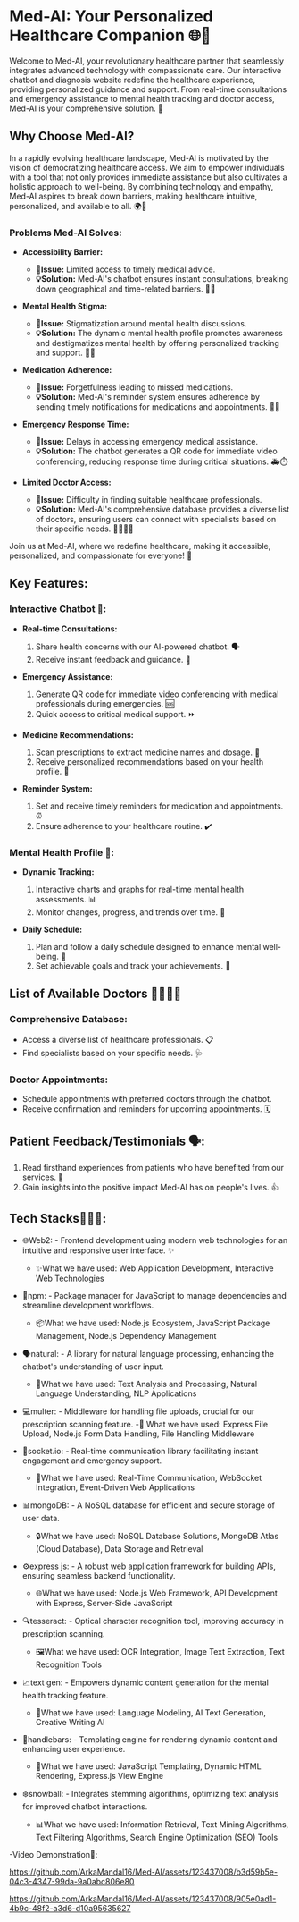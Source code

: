 # Med-AI: Your Personalized Healthcare Companion 🌐💉

Welcome to Med-AI, your revolutionary healthcare partner that seamlessly integrates advanced technology with compassionate care. Our interactive chatbot and diagnosis website redefine the healthcare experience, providing personalized guidance and support. From real-time consultations and emergency assistance to mental health tracking and doctor access, Med-AI is your comprehensive solution. 🌟

## Why Choose Med-AI?

In a rapidly evolving healthcare landscape, Med-AI is motivated by the vision of democratizing healthcare access. We aim to empower individuals with a tool that not only provides immediate assistance but also cultivates a holistic approach to well-being. By combining technology and empathy, Med-AI aspires to break down barriers, making healthcare intuitive, personalized, and available to all. 🌍💙

### Problems Med-AI Solves:

- **Accessibility Barrier:**
  - **🚩Issue:** Limited access to timely medical advice.
  - **💡Solution:** Med-AI's chatbot ensures instant consultations, breaking down geographical and time-related barriers. 🏥⏰
  
- **Mental Health Stigma:**
  - **🚩Issue:** Stigmatization around mental health discussions.
  - **💡Solution:** The dynamic mental health profile promotes awareness and destigmatizes mental health by offering personalized tracking and support. 🧠💚
  
- **Medication Adherence:**
  - **🚩Issue:** Forgetfulness leading to missed medications.
  - **💡Solution:** Med-AI's reminder system ensures adherence by sending timely notifications for medications and appointments. 💊🔔
  
- **Emergency Response Time:**
  - **🚩Issue:** Delays in accessing emergency medical assistance.
  - **💡Solution:** The chatbot generates a QR code for immediate video conferencing, reducing response time during critical situations. 🚑⏱️
  
- **Limited Doctor Access:**
  - **🚩Issue:** Difficulty in finding suitable healthcare professionals.
  - **💡Solution:** Med-AI's comprehensive database provides a diverse list of doctors, ensuring users can connect with specialists based on their specific needs. 👩‍⚕️👨‍⚕️

Join us at Med-AI, where we redefine healthcare, making it accessible, personalized, and compassionate for everyone! 🌟

## Key Features:

### Interactive Chatbot 🤖:

- **Real-time Consultations:**
  1. Share health concerns with our AI-powered chatbot. 🗣️
  2. Receive instant feedback and guidance. 🚀
  
- **Emergency Assistance:**
  1. Generate QR code for immediate video conferencing with medical professionals during emergencies. 🆘
  2. Quick access to critical medical support. ⏩
  
- **Medicine Recommendations:**
  1. Scan prescriptions to extract medicine names and dosage. 📜
  2. Receive personalized recommendations based on your health profile. 💊
  
- **Reminder System:**
  1. Set and receive timely reminders for medication and appointments. ⏰
  2. Ensure adherence to your healthcare routine. ✔️

### Mental Health Profile 🧠:

- **Dynamic Tracking:**
  1. Interactive charts and graphs for real-time mental health assessments. 📊
  2. Monitor changes, progress, and trends over time. 🔄
  
- **Daily Schedule:**
  1. Plan and follow a daily schedule designed to enhance mental well-being. 🌅
  2. Set achievable goals and track your achievements. 🎯

## List of Available Doctors 👩‍⚕️👨‍⚕️

### Comprehensive Database:
- Access a diverse list of healthcare professionals. 📋
- Find specialists based on your specific needs. 🩺

### Doctor Appointments:
- Schedule appointments with preferred doctors through the chatbot.
- Receive confirmation and reminders for upcoming appointments. 🗓️

## Patient Feedback/Testimonials 🗣️:

1. Read firsthand experiences from patients who have benefited from our services. 🌟
2. Gain insights into the positive impact Med-AI has on people's lives. 👍

## Tech Stacks🧑🏻‍💻:

- 🌐Web2: - Frontend development using modern web technologies for an intuitive and responsive user interface. ✨
  - ✨What we have used: Web Application Development, Interactive Web Technologies

- 🚀npm: - Package manager for JavaScript to manage dependencies and streamline development workflows. 
  - 📦What we have used: Node.js Ecosystem, JavaScript Package Management, Node.js Dependency Management

- 🗣️natural: - A library for natural language processing, enhancing the chatbot's understanding of user input. 
  - 🤖What we have used: Text Analysis and Processing, Natural Language Understanding, NLP Applications

- 💻multer: - Middleware for handling file uploads, crucial for our prescription scanning feature. 
  -📄 What we have used: Express File Upload, Node.js Form Data Handling, File Handling Middleware

- 💬socket.io: - Real-time communication library facilitating instant engagement and emergency support. 
  - 🔄What we have used: Real-Time Communication, WebSocket Integration, Event-Driven Web Applications

- 📊mongoDB: - A NoSQL database for efficient and secure storage of user data. 
  - 🔒What we have used: NoSQL Database Solutions, MongoDB Atlas (Cloud Database), Data Storage and Retrieval

- ⚙️express js: - A robust web application framework for building APIs, ensuring seamless backend functionality. 
  - 🌐What we have used: Node.js Web Framework, API Development with Express, Server-Side JavaScript

- 🔍tesseract: - Optical character recognition tool, improving accuracy in prescription scanning. 
  - 🖼️What we have used: OCR Integration, Image Text Extraction, Text Recognition Tools

- 📈text gen: - Empowers dynamic content generation for the mental health tracking feature. 
  - 🤯What we have used: Language Modeling, AI Text Generation, Creative Writing AI

- 🎨handlebars: - Templating engine for rendering dynamic content and enhancing user experience.
  - 🔄What we have used: JavaScript Templating, Dynamic HTML Rendering, Express.js View Engine

- ❄️snowball: - Integrates stemming algorithms, optimizing text analysis for improved chatbot interactions. 
  - 📊What we have used: Information Retrieval, Text Mining Algorithms, Text Filtering Algorithms, Search Engine Optimization (SEO) Tools
  
-Video Demonstration🎥:


https://github.com/ArkaMandal16/Med-AI/assets/123437008/b3d59b5e-04c3-4347-99da-9a0abc806e80


https://github.com/ArkaMandal16/Med-AI/assets/123437008/905e0ad1-4b9c-48f2-a3d6-d10a95635627

